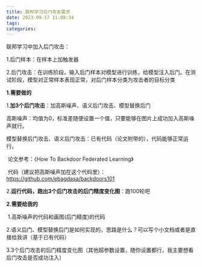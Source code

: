 ```yaml
---
title: 联邦学习后门攻击需求
date: 2023-09-17 11:08:34
tags:
categories:
---
```


联邦学习中加入后门攻击：

1.后门样本：在样本上加触发器

2.后门攻击：在训练阶段，输入后门样本对模型进行训练，给模型注入后门。在测试阶段，模型对正常样本表现正常，对后门样本分类为攻击者的目标分类



**1.需要做的**

​	1.**加3个后门攻击**：加高斯噪声、语义后门攻击、模型替换后门

​		高斯噪声：均值为0，标准差随便设置一个值，只要能够在图片上成功加入高斯噪声就行。

​		模型替换后门攻击、语义后门攻击：已有代码（论文附带的），代码能够正常运行。

​			论文参考：《How To Backdoor Federated Learning》

​			代码（建议把高斯噪声加在这个代码里）：https://github.com/ebagdasa/backdoors101

​	2.**运行代码，跑出3个后门攻击的后门精度变化图**：跑100轮吧

**2.需要给我的**

​	1.高斯噪声的代码和画图(后门精度)的代码

​	2.语义后门、模型替换后门是如何实现的，思路是什么？可以写个小文档或者是直接给我讲（基于已有代码）

​	3.3个后门攻击的后门精度变化图（其他超参数设置，随你设置都行，我主要想看后门攻击是否成功注入）

​	
